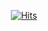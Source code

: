 

  <div align=center>
	
 [![Hits](https://hits.seeyoufarm.com/api/count/incr/badge.svg?url=https%3A%2F%2Fgithub.com%2Fkwon13&count_bg=%23325194&title_bg=%23CDCDCD&icon=&icon_color=%23E7E7E7&title=hits&edge_flat=false)](https://hits.seeyoufarm.com)
	
  </div>
